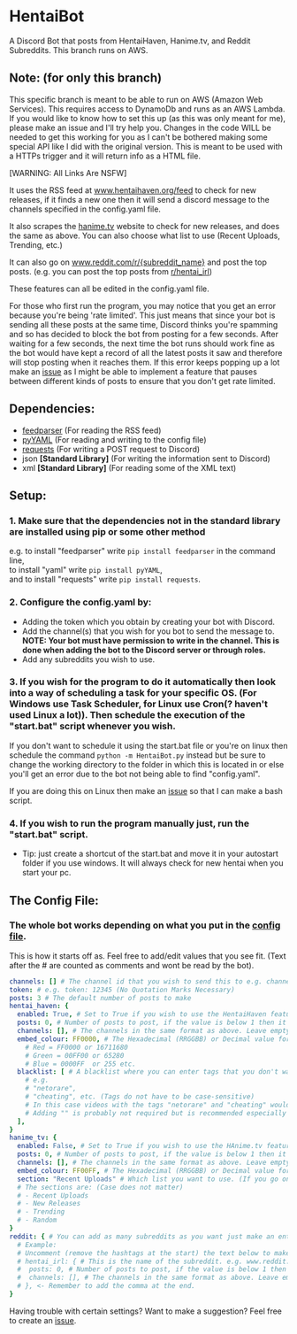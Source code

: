 # HentaiBot
A Discord Bot that posts from HentaiHaven, Hanime.tv, and Reddit Subreddits. This branch runs on AWS.

## Note: (for only this branch)
This specific branch is meant to be able to run on AWS (Amazon Web Services). This requires access to DynamoDb and runs as an AWS Lambda.
If you would like to know how to set this up (as this was only meant for me), please make an issue and I'll try help you. Changes in the code WILL be needed to get this working for you as I can't be bothered making some special API like I did with the original version. This is meant to be used with a HTTPs trigger and it will return info as a HTML file.

\[WARNING: All Links Are NSFW]

It uses the RSS feed at www.hentaihaven.org/feed to check for new releases, if it finds a new one then it will send a discord message to the channels specified in the config.yaml file.

It also scrapes the [hanime.tv](https://staging.hanime.tv) website to check for new releases, and does the same as above. You can also choose what list to use (Recent Uploads, Trending, etc.)

It can also go on www.reddit.com/r/{subreddit_name} and post the top posts. (e.g. you can post the top posts from [r/hentai_irl](https://www.reddit.com/r/hentai_irl))

These features can all be edited in the config.yaml file.

For those who first run the program, you may notice that you get an error because you're being 'rate limited'. This just means that since your bot is sending all these posts at the same time, Discord thinks you're spamming and so has decided to block the bot from posting for a few seconds. After waiting for a few seconds, the next time the bot runs should work fine as the bot would have kept a record of all the latest posts it saw and therefore will stop posting when it reaches them.
If this error keeps popping up a lot make an [issue](https://github.com/HiruNya/HentaiBot/issues) as I might be able to implement a feature that pauses between different kinds of posts to ensure that you don't get rate limited.

## Dependencies:
- [feedparser](https://github.com/kurtmckee/feedparser)  (For reading the RSS feed)
- [pyYAML](https://github.com/yaml/pyyaml)  (For reading and writing to the config file)
- [requests](http://python-requests.org)  (For writing a POST request to Discord)
- json <b>\[Standard Library]</b>  (For writing the information sent to Discord)
- xml <b>\[Standard Library]</b>  (For reading some of the XML text)

## Setup:
### 1. Make sure that the dependencies not in the standard library are installed using <b>pip</b> or some other method<br>
e.g.
  to install "feedparser" write ```pip install feedparser``` in the command line,<br>
  to install "yaml" write ```pip install pyYAML```,<br>
  and to install "requests" write ```pip install requests```.<p>
### 2. Configure the config.yaml by:
  * Adding the token which you obtain by creating your bot with Discord.
  * Add the channel(s) that you wish for you bot to send the message to.
    <b>NOTE: Your bot must have permission to write in the channel. This is done when adding the bot to the Discord server or through roles.</b>
  * Add any subreddits you wish to use.<p>
### 3. If you wish for the program to do it automatically then look into a way of scheduling a task for your specific OS. (For Windows use Task Scheduler, for Linux use Cron(? haven't used Linux a lot)). Then schedule the execution of the "start.bat" script whenever you wish.<p>
If you don't want to schedule it using the start.bat file or you're on linux then schedule the command ``python -m HentaiBot.py`` instead but be sure to change the working directory to the folder in which this is located in or else you'll get an error due to the bot not being able to find "config.yaml".

If you are doing this on Linux then make an [issue](https://github.com/HiruNya/HentaiBot/issues) so that I can make a bash script.
### 4. If you wish to run the program manually just, run the "start.bat" script.
- Tip: just create a shortcut of the start.bat and move it in your autostart folder if you use windows. It will always check for new hentai when you start your pc.

## The Config File:
### The whole bot works depending on what you put in the [config file](https://github.com/HiruNya/HentaiBot/blob/master/config.yaml).
This is how it starts off as. Feel free to add/edit values that you see fit.
(Text after the # are counted as comments and wont be read by the bot).
```yaml
channels: [] # The channel id that you wish to send this to e.g. channels: ['12345', '64789'] (Quotation Marks Necessary)
token: # e.g. token: 12345 (No Quotation Marks Necessary)
posts: 3 # The default number of posts to make
hentai_haven: {
  enabled: True, # Set to True if you wish to use the HentaiHaven feature
  posts: 0, # Number of posts to post, if the value is below 1 then it will use the default post number
  channels: [], # The channels in the same format as above. Leave empty if you wish to use the same channels.
  embed_colour: FF0000, # The Hexadecimal (RRGGBB) or Decimal value for the embed colour of the post. (Red by default)
    # Red = FF0000 or 16711680
    # Green = 00FF00 or 65280
    # Blue = 0000FF  or 255 etc.
  blacklist: [ # A blacklist where you can enter tags that you don't want to appear
    # e.g.
    # "netorare",
    # "cheating", etc. (Tags do not have to be case-sensitive)
    # In this case videos with the tags "netorare" and "cheating" would not be posted.
    # Adding "" is probably not required but is recommended especially if you want to block a tag like "Big Boobs", which has a space in the middle.
  ],
}
hanime_tv: {
  enabled: False, # Set to True if you wish to use the HAnime.tv feature
  posts: 0, # Number of posts to post, if the value is below 1 then it will use the default post number
  channels: [], # The channels in the same format as above. Leave empty if you wish to use the same channels.
  embed_colour: FF00FF, # The Hexadecimal (RRGGBB) or Decimal value for the embed colour of the post. (Purple by default)
  section: "Recent Uploads" # Which list you want to use. (If you go on the site, you will see multiple lists.)
  # The sections are: (Case does not matter)
  # - Recent Uploads
  # - New Releases
  # - Trending
  # - Random
}
reddit: { # You can add as many subreddits as you want just make an entry using the template below.  
  # Example:
  # Uncomment (remove the hashtags at the start) the text below to make the bot post reddit.com/r/hentai_irl posts
  # hentai_irl: { # This is the name of the subreddit. e.g. www.reddit.com/r/{subreddit_name}
  #  posts: 0, # Number of posts to post, if the value is below 1 then it will use the default post number
  #  channels: [], # The channels in the same format as above. Leave empty if you wish to use the same channels.
  # }, <- Remember to add the comma at the end.
}
```
Having trouble with certain settings? Want to make a suggestion? Feel free to create an [issue](https://github.com/HiruNya/HentaiBot/issues).
